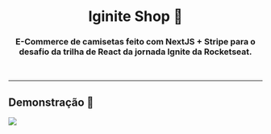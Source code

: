 <h1 align="center">Iginite Shop 🛒</h1>


<h3 align="center">E-Commerce de camisetas feito com NextJS + Stripe para o desafio da trilha de React da jornada Ignite da Rocketseat.</h3>

<br>

---

<h2>Demonstração 🎥</h2>

<img src="./github/demonstration.gif">
